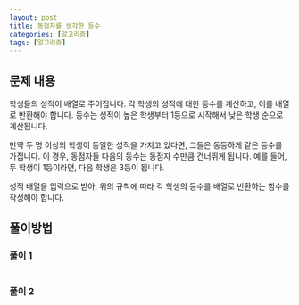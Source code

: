 ```yaml
---
layout: post
title: 동점자를 생각한 등수
categories: [알고리즘]
tags: [알고리즘]
---
```


## 문제 내용

학생들의 성적이 배열로 주어집니다. 각 학생의 성적에 대한 등수를 계산하고, 이를 배열로 반환해야 합니다. 등수는 성적이 높은 학생부터 1등으로 시작해서 낮은 학생 순으로 계산됩니다.

만약 두 명 이상의 학생이 동일한 성적을 가지고 있다면, 그들은 동등하게 같은 등수를 가집니다. 이 경우, 동점자들 다음의 등수는 동점자 수만큼 건너뛰게 됩니다. 예를 들어, 두 학생이 1등이라면, 다음 학생은 3등이 됩니다.

성적 배열을 입력으로 받아, 위의 규칙에 따라 각 학생의 등수를 배열로 반환하는 함수를 작성해야 합니다.

## 풀이방법

 
### 풀이 1
```js

```

### 풀이 2
```js

```